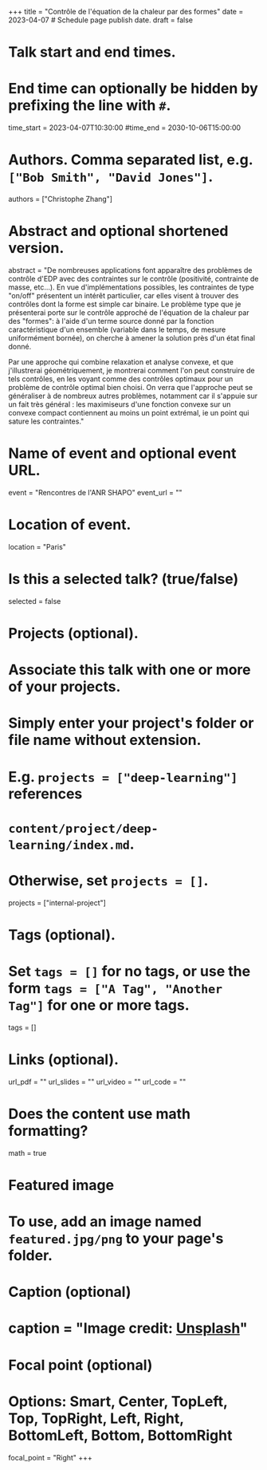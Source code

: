 +++
title = "Contrôle de l'équation de la chaleur par des formes"
date = 2023-04-07 # Schedule page publish date.
draft = false

# Talk start and end times.
#   End time can optionally be hidden by prefixing the line with `#`.
time_start = 2023-04-07T10:30:00
#time_end = 2030-10-06T15:00:00

# Authors. Comma separated list, e.g. `["Bob Smith", "David Jones"]`.
authors = ["Christophe Zhang"]

# Abstract and optional shortened version.
abstract = "De nombreuses applications font apparaître des problèmes de contrôle d'EDP avec des contraintes sur le contrôle (positivité, contrainte de masse, etc...). En vue d'implémentations possibles, les contraintes de type "on/off" présentent un intérêt particulier, car elles visent à trouver des contrôles dont la forme est simple car binaire. Le problème type que je présenterai porte sur le contrôle approché de l'équation de la chaleur par des "formes": à l'aide d'un terme source donné par la fonction caractéristique d'un ensemble (variable dans le temps, de mesure uniformément bornée), on cherche à amener la solution près d'un état final donné.

Par une approche qui combine relaxation et analyse convexe, et que j'illustrerai géométriquement, je montrerai comment l'on peut construire de tels contrôles, en les voyant comme des contrôles optimaux pour un problème de contrôle optimal bien choisi. On verra que l'approche peut se généraliser à de nombreux autres problèmes, notamment car il s'appuie sur un fait très général : les maximiseurs d'une fonction convexe sur un convexe compact contiennent au moins un point extrémal, ie un point qui sature les contraintes."



# Name of event and optional event URL.
event = "Rencontres de l'ANR SHAPO"
event_url = ""

# Location of event.
location = "Paris"

# Is this a selected talk? (true/false)
selected = false

# Projects (optional).
#   Associate this talk with one or more of your projects.
#   Simply enter your project's folder or file name without extension.
#   E.g. `projects = ["deep-learning"]` references 
#   `content/project/deep-learning/index.md`.
#   Otherwise, set `projects = []`.
projects = ["internal-project"]

# Tags (optional).
#   Set `tags = []` for no tags, or use the form `tags = ["A Tag", "Another Tag"]` for one or more tags.
tags = []

# Links (optional).
url_pdf = ""
url_slides = ""
url_video = ""
url_code = ""

# Does the content use math formatting?
math = true

# Featured image
# To use, add an image named `featured.jpg/png` to your page's folder. 
  # Caption (optional)
 # caption = "Image credit: [**Unsplash**](https://unsplash.com/photos/bzdhc5b3Bxs)"

  # Focal point (optional)
  # Options: Smart, Center, TopLeft, Top, TopRight, Left, Right, BottomLeft, Bottom, BottomRight
  focal_point = "Right"
+++

